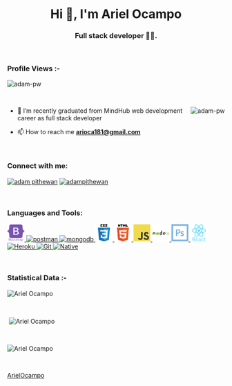<h1 align="center">Hi 👋, I'm Ariel Ocampo</h1>
<h3 align="center">Full stack developer 👨‍💻.</h3>

<br>

<p align="right"> <h3>Profile Views :-</h3> <img src="https://komarev.com/ghpvc/?username=ArielOcampo&label=Profile%20views&color=0e75b6&style=flat"
    alt="adam-pw" /> 
  </p>

<br>

<p><img align="right" src="https://user-images.githubusercontent.com/38233499/181924922-a644bf8e-13aa-4c1e-ab2f-69ac8d2c641e.gif" alt="adam-pw" /></p>


- 🌱 I’m recently graduated from MindHub web development career as full stack developer

- 📫 How to reach me **arioca181@gmail.com**



<br>

<h3 align="left">Connect with me:</h3>
<p align="left">
  <a href="https://www.linkedin.com/in/arielocampo/" target="blank"><img align="center"
      src="https://raw.githubusercontent.com/rahuldkjain/github-profile-readme-generator/master/src/images/icons/Social/linked-in-alt.svg"
      alt="adam pithewan" height="30" width="40" /></a>  
 <a href="https://twitter.com/arioca181" target="blank"><img align="center"
      src="https://raw.githubusercontent.com/rahuldkjain/github-profile-readme-generator/master/src/images/icons/Social/twitter.svg"
      alt="adampithewan" height="30" width="40" /></a>
</p>

<br>

<h3 align="left">Languages and Tools:</h3>
<p align="left"> </a> <a href="https://getbootstrap.com" target="_blank" rel="noreferrer">
    <img src="https://raw.githubusercontent.com/devicons/devicon/master/icons/bootstrap/bootstrap-plain-wordmark.svg"
      alt="bootstrap" width="40" height="40" /> </a> <a href="https://www.postman.com/" target="_blank"
    rel="noreferrer"> <img src="https://user-images.githubusercontent.com/38233499/181921041-75e14d2d-07c8-4513-9f55-6792155ce54d.svg"
      alt="postman" width="40" height="40" /> </a> <a href="https://www.mongodb.com/" target="_blank" rel="noreferrer">
    <img src="https://user-images.githubusercontent.com/38233499/181921205-81753135-0e8a-4d8b-89c1-fc8abc16abb6.svg"
      alt="mongodb" width="40" height="40" /> </a> <a href="https://www.w3schools.com/css/" target="_blank"
    rel="noreferrer"> <img
      src="https://raw.githubusercontent.com/devicons/devicon/master/icons/css3/css3-original-wordmark.svg" alt="css3"
      width="40" height="40" /> </a> <a href="https://www.w3.org/html/" target="_blank" rel="noreferrer"> <img
      src="https://raw.githubusercontent.com/devicons/devicon/master/icons/html5/html5-original-wordmark.svg"
      alt="html5" width="40" height="40" /> </a> </a> <a href="https://developer.mozilla.org/en-US/docs/Web/JavaScript" target="_blank"
    rel="noreferrer"> <img
      src="https://raw.githubusercontent.com/devicons/devicon/master/icons/javascript/javascript-original.svg"
      alt="javascript" width="40" height="40" /> </a> <a href="https://nodejs.org" target="_blank" rel="noreferrer"> <img
      src="https://raw.githubusercontent.com/devicons/devicon/master/icons/nodejs/nodejs-original-wordmark.svg"
      alt="nodejs" width="40" height="40" /> </a> <a href="https://www.photoshop.com/en" target="_blank"
    rel="noreferrer"> <img
      src="https://raw.githubusercontent.com/devicons/devicon/master/icons/photoshop/photoshop-line.svg" alt="photoshop"
      width="40" height="40" /> </a>  <a href="https://reactjs.org/" target="_blank" rel="noreferrer"> <img
      src="https://raw.githubusercontent.com/devicons/devicon/master/icons/react/react-original-wordmark.svg"
      alt="react" width="40" height="40" /> </a> <a href="https://heroku.com/" target="_blank" rel="noreferrer"> <img
      src="https://www.svgrepo.com/show/355052/heroku.svg" alt="Heroku" width="40" height="40" /> </a>
      <a href="https://git-scm.com/" target="_blank" rel="noreferrer"> <img src="https://www.svgrepo.com/show/353782/git-icon.svg"
       alt="Git" width="40" height="40" /> </a>
       <a href="https://reactnative.dev/" target="_blank" rel="noreferrer"> <img src="https://www.svgrepo.com/show/303157/react-logo.svg"
       alt="Native" width="40" height="40" /> </a>
       </p>

<br>

<h3>Statistical Data :-</h3>
<p><img align="center"
    src="https://github-readme-stats.vercel.app/api/top-langs?username=ArielOcampo&show_icons=true&locale=en&bg_color=0d1117&text_color=ffffff&layout=compact"
    alt="Ariel Ocampo" 
    bg_color=#808080/></p>

<br>

<p>&nbsp;<img align="center" src="https://github-readme-stats.vercel.app/api?username=ArielOcampo&show_icons=true&locale=en&bg_color=0d1117&text_color=ffffff&repo=convoychat"
    alt="Ariel Ocampo" /></p>

<br>

<p><img align="center" src="https://github-readme-streak-stats.herokuapp.com/?user=ArielOcampo&theme=dark&background=0d1117&date_format=M%20j%5B%2C%20Y%5D" alt="Ariel Ocampo" /></p>
      
<p align="left"> <a href="https://twitter.com/" target="blank"><img
      src="https://img.shields.io/twitter/follow/?logo=twitter&style=for-the-badge" alt="" /></a> </p>

[ArielOcampo](https://github.com/ArielOcampo)
